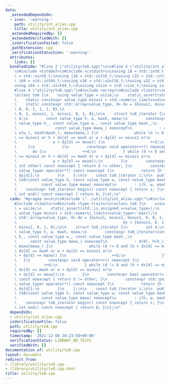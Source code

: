 ```yaml
---
data:
  _extendedDependsOn:
  - icon: ':warning:'
    path: utility/int_alias.cpp
    title: utility/int_alias.cpp
  _extendedRequiredBy: []
  _extendedVerifiedWith: []
  _isVerificationFailed: false
  _pathExtension: cpp
  _verificationStatusIcon: ':warning:'
  attributes:
    links: []
  bundledCode: "#line 2 \"utility/to8.cpp\"\n\n#line 2 \"utility/int_alias.cpp\"\n\
    \n#include <cstddef>\n#include <cstdint>\n\nusing i8 = std::int8_t;\nusing u8\
    \ = std::uint8_t;\nusing i16 = std::int16_t;\nusing i32 = std::int32_t;\nusing\
    \ i64 = std::int64_t;\nusing u16 = std::uint16_t;\nusing u32 = std::uint32_t;\n\
    using u64 = std::uint64_t;\n\nusing usize = std::size_t;\nusing isize = std::ptrdiff_t;\n\
    #line 4 \"utility/to8.cpp\"\n#include <array>\n#include <limits>\n#include <type_traits>\n\
    \nclass to8 {\n    using value_type = usize;\n    static_assert(std::is_unsigned_v<value_type>);\n\
    \    static constexpr value_type minus1 = std::numeric_limits<value_type>::max();\n\
    \    static constexpr std::array<value_type, 9> dx = {minus1, minus1, minus1,\
    \ 0, 0, 1, 1, 1, 0},\n                                               dy = {minus1,\
    \ 0, 1, minus1, 1, minus1, 0, 1, 0};\n\n    struct to8_iterator {\n        int\
    \ d;\n        const value_type h, w, maxh, maxw;\n        constexpr to8_iterator(const\
    \ value_type h_, const value_type w_, const value_type maxh_,\n              \
    \                 const value_type maxw_) noexcept\n            : d(0), h(h_),\
    \ w(w_), maxh(maxh_), maxw(maxw_) {\n                while (d != 8 and (h + dx[d]\
    \ == minus1 or h + dx[d] == maxh or w + dy[d] == minus1 or\n                 \
    \                w + dy[d] == maxw)) {\n                    ++d;\n           \
    \     }\n            }\n        constexpr void operator++() noexcept {\n     \
    \       do {\n                ++d;\n            } while (d != 8 and (h + dx[d]\
    \ == minus1 or h + dx[d] == maxh or w + dy[d] == minus1 or\n                 \
    \                w + dy[d] == maxw));\n        }\n        constexpr bool operator!=(const\
    \ int other) const noexcept { return d != other; }\n        constexpr std::pair<value_type,\
    \ value_type> operator*() const noexcept {\n            return {h + dx[d], w +\
    \ dy[d]};\n        }\n    };\n\n    const to8_iterator i;\n\n  public:\n    constexpr\
    \ to8(const value_type h, const value_type w, const value_type maxh,\n       \
    \           const value_type maxw) noexcept\n        : i(h, w, maxh, maxw) {}\n\
    \    constexpr to8_iterator begin() const noexcept { return i; }\n    constexpr\
    \ int end() const noexcept { return 8; }\n};\n"
  code: "#pragma once\n\n#include \"../utility/int_alias.cpp\"\n#include <array>\n\
    #include <limits>\n#include <type_traits>\n\nclass to8 {\n    using value_type\
    \ = usize;\n    static_assert(std::is_unsigned_v<value_type>);\n    static constexpr\
    \ value_type minus1 = std::numeric_limits<value_type>::max();\n    static constexpr\
    \ std::array<value_type, 9> dx = {minus1, minus1, minus1, 0, 0, 1, 1, 1, 0},\n\
    \                                               dy = {minus1, 0, 1, minus1, 1,\
    \ minus1, 0, 1, 0};\n\n    struct to8_iterator {\n        int d;\n        const\
    \ value_type h, w, maxh, maxw;\n        constexpr to8_iterator(const value_type\
    \ h_, const value_type w_, const value_type maxh_,\n                         \
    \      const value_type maxw_) noexcept\n            : d(0), h(h_), w(w_), maxh(maxh_),\
    \ maxw(maxw_) {\n                while (d != 8 and (h + dx[d] == minus1 or h +\
    \ dx[d] == maxh or w + dy[d] == minus1 or\n                                 w\
    \ + dy[d] == maxw)) {\n                    ++d;\n                }\n         \
    \   }\n        constexpr void operator++() noexcept {\n            do {\n    \
    \            ++d;\n            } while (d != 8 and (h + dx[d] == minus1 or h +\
    \ dx[d] == maxh or w + dy[d] == minus1 or\n                                 w\
    \ + dy[d] == maxw));\n        }\n        constexpr bool operator!=(const int other)\
    \ const noexcept { return d != other; }\n        constexpr std::pair<value_type,\
    \ value_type> operator*() const noexcept {\n            return {h + dx[d], w +\
    \ dy[d]};\n        }\n    };\n\n    const to8_iterator i;\n\n  public:\n    constexpr\
    \ to8(const value_type h, const value_type w, const value_type maxh,\n       \
    \           const value_type maxw) noexcept\n        : i(h, w, maxh, maxw) {}\n\
    \    constexpr to8_iterator begin() const noexcept { return i; }\n    constexpr\
    \ int end() const noexcept { return 8; }\n};\n"
  dependsOn:
  - utility/int_alias.cpp
  isVerificationFile: false
  path: utility/to8.cpp
  requiredBy: []
  timestamp: '2021-12-08 20:23:58+09:00'
  verificationStatus: LIBRARY_NO_TESTS
  verifiedWith: []
documentation_of: utility/to8.cpp
layout: document
redirect_from:
- /library/utility/to8.cpp
- /library/utility/to8.cpp.html
title: utility/to8.cpp
---
```

